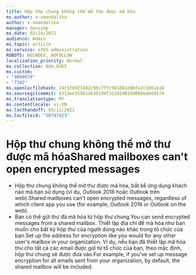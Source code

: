 ```yaml
---
title: Hộp thư chung không thể mở thư được mã hóa
ms.author: v-smandalika
author: v-smandalika
manager: dansimp
ms.date: 02/24/2021
audience: Admin
ms.topic: article
ms.service: o365-administration
ROBOTS: NOINDEX, NOFOLLOW
localization_priority: Normal
ms.collection: Adm_O365
ms.custom:
- "9000078"
- "7342"
ms.openlocfilehash: 24c5fdd23482c96c7f7c901881e9bfa2c1b61ea8
ms.sourcegitcommit: 6312ee31561db36104f32282d019d069ede69174
ms.translationtype: MT
ms.contentlocale: vi-VN
ms.lasthandoff: 03/11/2021
ms.locfileid: "50747423"
---
```

# <a name="shared-mailboxes-cant-open-encrypted-messages"></a><span data-ttu-id="1e07c-102">Hộp thư chung không thể mở thư được mã hóa</span><span class="sxs-lookup"><span data-stu-id="1e07c-102">Shared mailboxes can't open encrypted messages</span></span>

- <span data-ttu-id="1e07c-103">Hộp thư chung không thể mở thư được mã hóa, bất kể ứng dụng khách nào mà bạn sử dụng (ví dụ, Outlook 2016 hoặc Outlook trên web).</span><span class="sxs-lookup"><span data-stu-id="1e07c-103">Shared mailboxes can't open encrypted messages, regardless of which client app you use (for example, Outlook 2016 or Outlook on the web).</span></span>
- <span data-ttu-id="1e07c-104">Bạn có thể gửi thư đã mã hóa từ hộp thư chung.</span><span class="sxs-lookup"><span data-stu-id="1e07c-104">You can send encrypted messages from a shared mailbox.</span></span> <span data-ttu-id="1e07c-105">Thiết lập địa chỉ để mã hóa như bạn muốn cho bất kỳ hộp thư của người dùng nào khác trong tổ chức của bạn.</span><span class="sxs-lookup"><span data-stu-id="1e07c-105">Set up the address for encryption like you would for any other user's mailbox in your organization.</span></span> <span data-ttu-id="1e07c-106">Ví dụ, nếu bạn đã thiết lập mã hóa thư cho tất cả các email được gửi từ tổ chức của bạn, theo mặc định, hộp thư chung sẽ được đưa vào.</span><span class="sxs-lookup"><span data-stu-id="1e07c-106">For example, if you've set up message encryption for all emails sent from your organization, by default, the shared mailbox will be included.</span></span>
